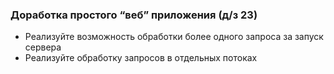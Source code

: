 ### Доработка простого “веб” приложения (д/з 23)
* Реализуйте возможность обработки более одного запроса за запуск сервера
* Реализуйте обработку запросов в отдельных потоках